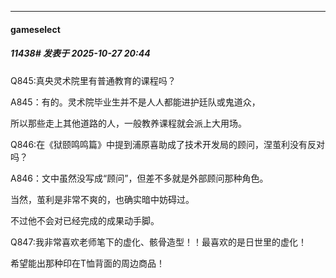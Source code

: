 ﻿
*****

####  gameselect  
##### 11438#       发表于 2025-10-27 20:44

Q845:真央灵术院里有普通教育的课程吗？

A845：有的。灵术院毕业生并不是人人都能进护廷队或鬼道众，

所以那些走上其他道路的人，一般教养课程就会派上大用场。

Q846:在《狱颐鸣鸣篇》中提到浦原喜助成了技术开发局的顾问，涅茧利没有反对吗？

A846：文中虽然没写成“顾问”，但差不多就是外部顾问那种角色。

当然，茧利是非常不爽的，也确实暗中妨碍过。

不过他不会对已经完成的成果动手脚。

Q847:我非常喜欢老师笔下的虚化、骸骨造型！！最喜欢的是日世里的虚化！

希望能出那种印在T恤背面的周边商品！

